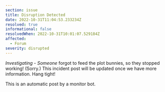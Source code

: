 ```yaml
---
section: issue
title: Disruption Detected
date: 2022-10-31T11:04:53.233234Z
resolved: true
informational: false
resolvedWhen: 2022-10-31T10:01:07.529184Z
affected:
  - Forum
severity: disrupted
---
```

*Investigating* - _Someone_ forgot to feed the plot bunnies, so they stopped working! (Sorry.) This incident post will be updated once we have more information. Hang tight!

This is an automatic post by a monitor bot.
        